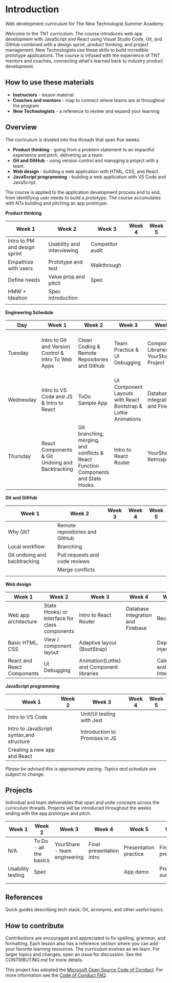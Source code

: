 # Introduction

Web development curriculum for The New Technologist Summer Academy

Welcome to the TNT curriculum. The course introduces web app development with JavaScript and React using Visual Studio Code, Git, and GitHub combined with a design sprint, product thinking, and project management. New Technologists use these skills to build incredible prototype applications. The course is infused with the experience of TNT mentors and coaches, connecting what's learned back to industry product development.

## How to use these materials

* **Instructors** - lesson material
* **Coaches and mentors** - map to connect where teams are at throughout the program
* **New Technologists** - a reference to review and expand your learning

## Overview

The curriculum is divided into five threads that span five weeks.

* **Product thinking** - going from a problem statement to an impactful experience and pitch, delivering as a team.
* **Git and GitHub** - using version control and managing a project with a team.
* **Web design** - building a web application with HTML, CSS, and React.
* **JavaScript programming** - building a web application with VS Code and JavaScript.

The course is applied to the application development process end to end, from identifying user needs to build a prototype. The course accumulates with NTs building and pitching an app prototype.

**Product thinking**

Week 1 | Week 2 | Week 3 | Week 4 | Week 5
--- | --- | --- | --- | ---
Intro to PM and design sprint | Usability and interviewing | Competitor audit | |
Empathize with users | Prototype and test |Walkthrough | |
Define needs | Value prop and pitch | Spec | | 
HMW + Ideation | Spec introduction | | | 
| | | | |

**Engineering Schedule**

Day | Week 1 | Week 2 | Week 3 | Week 4 | Week 5
--- | --- | --- | --- | --- | ---
Tuesday | Intro to Git and Version Control & Intro To Web Apps | Clean Coding & Remote Repositories and Github| Team Practice & UI Debugging | Component Libraries & YourShare Project | Firebase (Special Topic) & APIs with Maps and Calendar (Special Topic)
Wednesday | Intro to VS Code and JS & Intro to React | ToDo Sample App | UI Component Layouts with React Bootstrap & Lottie Animations | Database Integration and Firebase | User Authentication (Special Topic) & React Router (Special Topic)
Thursday | React Components & Git Undoing and Backtracking | Git branching, merging, and conflicts & React Function Components and State Hooks | Intro to React Router | YourShare Retrospective | Recoil (Special Topic)/CSS & Component Layouts (Special Topic)

 **Git and GitHub**

Week 1 | Week 2 | Week 3 | Week 4 | Week 5
--- | --- | --- | --- | ---
 | Why Git? | Remote repositories and GitHub | |  |
 | Local workflow | Branching | | |
 | Git undoing and backtracking | Pull requests and code reviews | | |
 | | Merge conflicts |  |  | 
 | | |  | 

 **Web design**

 Week 1 | Week 2 | Week 3 | Week 4 | Week 5
--- | --- | --- | --- | ---
Web app architecture | State Hooks/ or Interface for class components | Intro to React Router | Database Integration and Firebase | Recoil
Basic HTML, CSS | View / component layout | Adaptive layout (BootStrap) | | Dependency injection
React and React Components | UI Debugging | Animation(Lottie) and Component libraries | | Calendar and Map API Integration


 **JavaScript programming**

  Week 1 | Week 2 | Week 3 | Week 4 | Week 5
--- | --- | --- | --- | ---
Intro to VS Code | | Unit/UI testing with Jest |  |
Intro to JavaScript syntax,and structure | | Introduction to Promises in JS |  |  |
| Creating a new app and React | | | | 

*Please be advised this is approximate pacing. Topics and schedule are subject to change.*

## Projects

Individual and team deliverables that span and unite concepts across the curriculum threads. Projects will be introduced throughout the weeks ending with the app prototype and pitch.

Week 1 | Week 2 | Week 3 | Week 4 | Week 5 | Week 6
--- | --- | --- | --- | --- | ---
N/A | To Do - all the basics| YourShare - team engineering | Final presentation intro| Presentation practice | Final presentation
| Usability testing | Spec | | | App demo |  Presentation summary
 | | | | | |
 | | | | | |


## References

Quick guides describing tech stack, Git, acronyms, and other useful topics.

## How to contribute

Contributions are encouraged and appreciated to fix spelling, grammar, and formatting. Each lesson also has a reference section where you can add your favorite learning resources. The curriculum evolves as we learn. For larger topics and changes, open an issue for discussion. See the CONTRIBUTING.md for more details.

This project has adopted the [Microsoft Open Source Code of Conduct](https://opensource.microsoft.com/codeofconduct/).
For more information see the [Code of Conduct FAQ](https://opensource.microsoft.com/codeofconduct/faq/).
